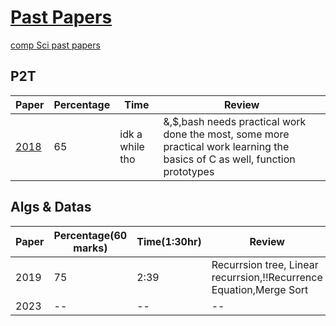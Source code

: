 # [Past Papers](https://github.com/Khair9/Year-2-CompSci-Notes/tree/main)

[comp Sci past papers](https://moodle.gla.ac.uk/course/view.php?id=21505)



## P2T
Paper|Percentage|Time|Review
-----|----------|--------|-------
[2018](https://moodle.gla.ac.uk/pluginfile.php/8608242/mod_resource/content/1/PHYS2003_1_Physics_2T__Prog_Under_Linux_201804.pdf)|65|idk a while tho|&,$,bash needs practical work done the most, some more practical work learning the basics of C as well, function prototypes


## Algs & Datas
Paper|Percentage(60 marks)|Time(1:30hr)|Review
-----|----------|-----|-------
2019|75|2:39|Recurrsion tree, Linear recurrsion,!!Recurrence Equation,Merge Sort
2023|--|--|--
